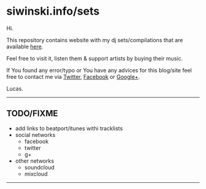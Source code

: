 # siwinski.info/sets #

Hi. 

This repository contains website with my dj sets/compilations that 
are available [here](http://siwinski.info/sets).
 
Feel free to visit it, listen them & support artists by buying their music.

If You found any error/typo or You have any advices for this blog/site feel free 
to contact me via [Twitter](http://twitter.com/lsiwinski), [Facebook](http://facebook.com/siwinski.info) 
or [Google+](https://www.google.com/+%C5%81ukaszSiwi%C5%84ski). 

Lucas.

----

## TODO/FIXME ##

- add links to beatport/itunes withi tracklists
- social networks
  - facebook
  - twitter
  - g+
- other networks
  - soundcloud
  - mixcloud

----
